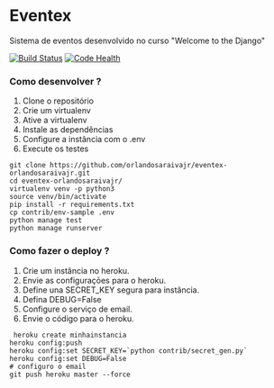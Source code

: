 # Eventex

Sistema de eventos desenvolvido no curso "Welcome to the Django"

[![Build Status](https://travis-ci.org/orlandosaraivajr/eventex-orlandosaraivajr.svg?branch=master)](https://travis-ci.org/orlandosaraivajr/eventex-orlandosaraivajr)
[![Code Health](https://landscape.io/github/orlandosaraivajr/eventex-orlandosaraivajr/master/landscape.svg?style=flat)](https://landscape.io/github/orlandosaraivajr/eventex-orlandosaraivajr/master)

### Como desenvolver ?

1. Clone o repositório
2. Crie um virtualenv 
3. Ative a virtualenv
4. Instale as dependências
5. Configure a instância com o .env 
6. Execute os testes

```console
git clone https://github.com/orlandosaraivajr/eventex-orlandosaraivajr.git
cd eventex-orlandosaraivajr/
virtualenv venv -p python3
source venv/bin/activate
pip install -r requirements.txt 
cp contrib/env-sample .env
python manage test
python manage runserver
```
### Como fazer o deploy ?

1. Crie um instância no heroku.
2. Envie as configuraçōes para o heroku.
3. Define una SECRET_KEY segura para instância.
4. Defina DEBUG=False
5. Configure o serviço de email.
6. Envie o código para o heroku.

```console
 heroku create minhainstancia
heroku config:push
heroku config:set SECRET_KEY=`python contrib/secret_gen.py`
heroku config:set DEBUG=False
# configuro o email
git push heroku master --force
 ```